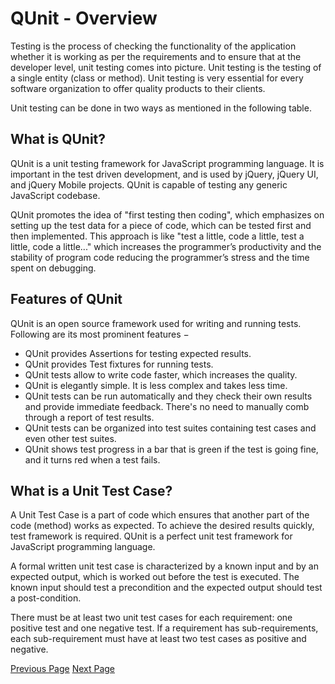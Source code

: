 # QUnit - Overview
Testing is the process of checking the functionality of the application whether it is working as per the requirements and to ensure that at the developer level, unit testing comes into picture. Unit testing is the testing of a single entity (class or method). Unit testing is very essential for every software organization to offer quality products to their clients.

Unit testing can be done in two ways as mentioned in the following table.

## What is QUnit?
QUnit is a unit testing framework for JavaScript programming language. It is important in the test driven development, and is used by jQuery, jQuery UI, and jQuery Mobile projects. QUnit is capable of testing any generic JavaScript codebase.

QUnit promotes the idea of "first testing then coding", which emphasizes on setting up the test data for a piece of code, which can be tested first and then implemented. This approach is like "test a little, code a little, test a little, code a little..." which increases the programmer’s productivity and the stability of program code reducing the programmer’s stress and the time spent on debugging.

## Features of QUnit
QUnit is an open source framework used for writing and running tests. Following are its most prominent features −

   * QUnit provides Assertions for testing expected results.
   * QUnit provides Test fixtures for running tests.
   * QUnit tests allow to write code faster, which increases the quality.
   * QUnit is elegantly simple. It is less complex and takes less time.
   * QUnit tests can be run automatically and they check their own results and provide immediate feedback. There's no need to manually comb through a report of test results.
   * QUnit tests can be organized into test suites containing test cases and even other test suites.
   * QUnit shows test progress in a bar that is green if the test is going fine, and it turns red when a test fails.

## What is a Unit Test Case?
A Unit Test Case is a part of code which ensures that another part of the code (method) works as expected. To achieve the desired results quickly, test framework is required. QUnit is a perfect unit test framework for JavaScript programming language.

A formal written unit test case is characterized by a known input and by an expected output, which is worked out before the test is executed. The known input should test a precondition and the expected output should test a post-condition.

There must be at least two unit test cases for each requirement: one positive test and one negative test. If a requirement has sub-requirements, each sub-requirement must have at least two test cases as positive and negative.


[Previous Page](../qunit/index.md) [Next Page](../qunit/qunit_environment.md) 
